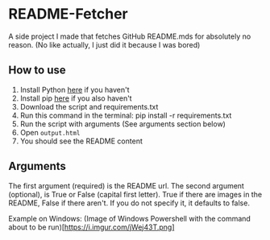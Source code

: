 # README-Fetcher
A side project I made that fetches GitHub README.mds
for absolutely no reason. (No like actually, I just did
it because I was bored)

## How to use
1. Install Python [here](https://www.python.org/downloads/) if you haven't
2. Install pip [here](https://pip.pypa.io/en/stable/installation/) if you also haven't
3. Download the script and requirements.txt
4. Run this command in the terminal:
   pip install -r requirements.txt
5. Run the script with arguments (See arguments section below)
6. Open `output.html`
7. You should see the README content
 
## Arguments
The first argument (required) is the README url. The second argument
(optional), is True or False (capital first letter). True if there
are images in the README, False if there aren't. If you do not specify
it, it defaults to false.

Example on Windows:
(Image of Windows Powershell with the command about to be run)[https://i.imgur.com/jWej43T.png]
